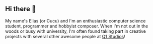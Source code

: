 ## Hi there 👋

My name's Elias (or Cucu) and I'm an enthusiastic computer science student, programmer and hobbyist composer.
When I'm not out in the woods or busy with university, I'm often found taking part in creative projects with several other awesome people at [Q1 Studios](https://q1studios.itch.io/)!
